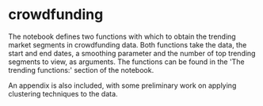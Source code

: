 # crowdfunding

The notebook defines two functions with which to obtain the trending market segments in crowdfunding data. Both functions take the data, the start and end dates, a smoothing parameter and the number of top trending segments to view, as arguments. The functions can be found in the 'The trending functions:' section of the notebook.

An appendix is also included, with some preliminary work on applying clustering techniques to the data.
